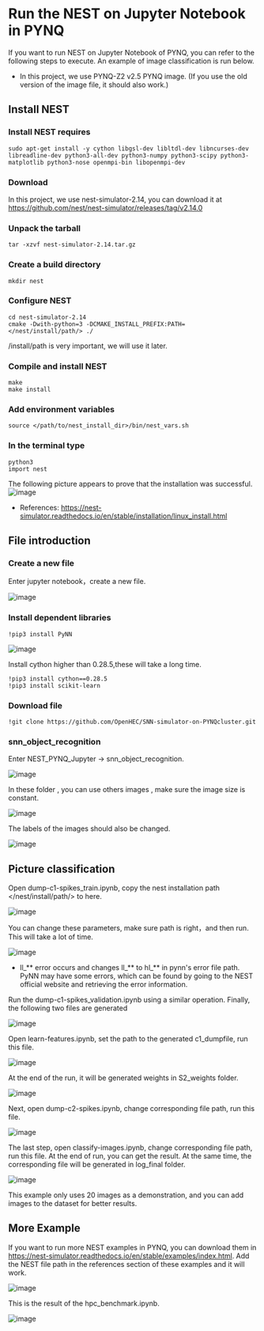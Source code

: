 # Run the NEST on Jupyter Notebook in PYNQ
If you want to run NEST on Jupyter Notebook of PYNQ, you can refer to the following steps to execute. An example of image classification is run below.
* In this project, we use PYNQ-Z2 v2.5 PYNQ image. (If you use the old version of the image file, it should also work.)
## Install NEST
### Install NEST requires
    sudo apt-get install -y cython libgsl-dev libltdl-dev libncurses-dev libreadline-dev python3-all-dev python3-numpy python3-scipy python3-matplotlib python3-nose openmpi-bin libopenmpi-dev
### Download
In this project, we use nest-simulator-2.14, you can download it at https://github.com/nest/nest-simulator/releases/tag/v2.14.0
### Unpack the tarball
    tar -xzvf nest-simulator-2.14.tar.gz
### Create a build directory
    mkdir nest
### Configure NEST
    cd nest-simulator-2.14 
    cmake -Dwith-python=3 -DCMAKE_INSTALL_PREFIX:PATH=</nest/install/path/> ./
/install/path is very important, we will use it later.
### Compile and install NEST
    make
    make install
### Add environment variables
    source </path/to/nest_install_dir>/bin/nest_vars.sh
### In the terminal type
    python3
    import nest
The following picture appears to prove that the installation was successful.
![image](https://github.com/OpenHEC/SNN-simulator-on-PYNQcluster/blob/master/NEST_PYNQ_Jupyter/image/1.png)
* References: https://nest-simulator.readthedocs.io/en/stable/installation/linux_install.html
## File introduction
### Create a new file
Enter jupyter notebook，create a new file.

![image](https://github.com/OpenHEC/SNN-simulator-on-PYNQcluster/blob/master/NEST_PYNQ_Jupyter/image/2.png)
### Install dependent libraries
    !pip3 install PyNN

![image](https://github.com/OpenHEC/SNN-simulator-on-PYNQcluster/blob/master/NEST_PYNQ_Jupyter/image/3.png)

Install cython higher than 0.28.5,these will take a long time.

    !pip3 install cython==0.28.5
    !pip3 install scikit-learn

### Download file
    !git clone https://github.com/OpenHEC/SNN-simulator-on-PYNQcluster.git
    
### snn_object_recognition
Enter NEST_PYNQ_Jupyter -> snn_object_recognition.

![image](https://github.com/OpenHEC/SNN-simulator-on-PYNQcluster/blob/master/NEST_PYNQ_Jupyter/image/7.png)

In these folder , you can use others images , make sure the image size is constant.

![image](https://github.com/OpenHEC/SNN-simulator-on-PYNQcluster/blob/master/NEST_PYNQ_Jupyter/image/8.png)

The labels of the images should also be changed.

![image](https://github.com/OpenHEC/SNN-simulator-on-PYNQcluster/blob/master/NEST_PYNQ_Jupyter/image/9.png)

## Picture classification
Open dump-c1-spikes_train.ipynb, copy the nest installation path </nest/install/path/> to here. 

![image](https://github.com/OpenHEC/SNN-simulator-on-PYNQcluster/blob/master/NEST_PYNQ_Jupyter/image/10.png)

You can change these parameters, make sure path is right，and then run. This will take a lot of time.

![image](https://github.com/OpenHEC/SNN-simulator-on-PYNQcluster/blob/master/NEST_PYNQ_Jupyter/image/11.png)

* ll_** error occurs and changes ll_** to hl_** in pynn's error file path. PyNN may have some errors, which can be found by going to the NEST official website and retrieving the error information.

Run the dump-c1-spikes_validation.ipynb using a similar operation. Finally, the following two files are generated

![image](https://github.com/OpenHEC/SNN-simulator-on-PYNQcluster/blob/master/NEST_PYNQ_Jupyter/image/12.png)

Open learn-features.ipynb, set the path to the generated c1_dumpfile, run this file.

![image](https://github.com/OpenHEC/SNN-simulator-on-PYNQcluster/blob/master/NEST_PYNQ_Jupyter/image/13.png)

At the end of the run, it will be generated weights in S2_weights folder.

![image](https://github.com/OpenHEC/SNN-simulator-on-PYNQcluster/blob/master/NEST_PYNQ_Jupyter/image/14.png)

Next, open dump-c2-spikes.ipynb, change corresponding file path, run this file.

![image](https://github.com/OpenHEC/SNN-simulator-on-PYNQcluster/blob/master/NEST_PYNQ_Jupyter/image/15.png)

The last step, open classify-images.ipynb, change corresponding file path, run this file. At the end of run, you can get the result. At the same time, the corresponding file will be generated in log_final folder.

![image](https://github.com/OpenHEC/SNN-simulator-on-PYNQcluster/blob/master/NEST_PYNQ_Jupyter/image/17.png)

This example only uses 20 images as a demonstration, and you can add images to the dataset for better results.


## More Example
If you want to run more NEST examples in PYNQ, you can download them in https://nest-simulator.readthedocs.io/en/stable/examples/index.html. Add the NEST file path in the references section of these examples and it will work.

![image](https://github.com/OpenHEC/SNN-simulator-on-PYNQcluster/blob/master/NEST_PYNQ_Jupyter/image/18.png)

This is the result of the hpc_benchmark.ipynb.

![image](https://github.com/OpenHEC/SNN-simulator-on-PYNQcluster/blob/master/NEST_PYNQ_Jupyter/image/19.png)
